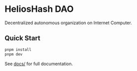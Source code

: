 # HeliosHash DAO

Decentralized autonomous organization on Internet Computer.

## Quick Start
```bash
pnpm install
pnpm dev
```

See [docs/](docs/) for full documentation.
